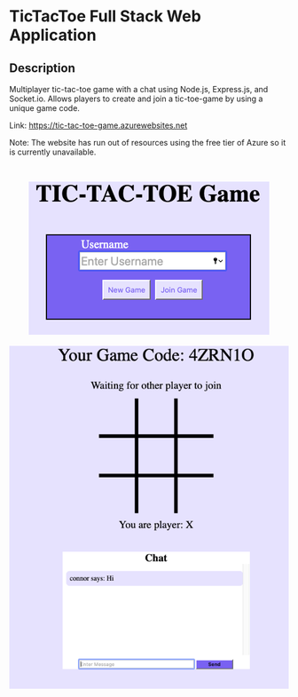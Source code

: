 # TicTacToe Full Stack Web Application

## Description
Multiplayer tic-tac-toe game with a chat using Node.js, Express.js, and Socket.io. Allows players to create and join a tic-toe-game by using a unique game code.

Link: https://tic-tac-toe-game.azurewebsites.net

Note: The website has run out of resources using the free tier of Azure so it is currently unavailable.

<br/>
<p align="center">
  <img src="AppDemo1.png" /><br/><br/>
  <img src="AppDemo2.png" />
</p>
